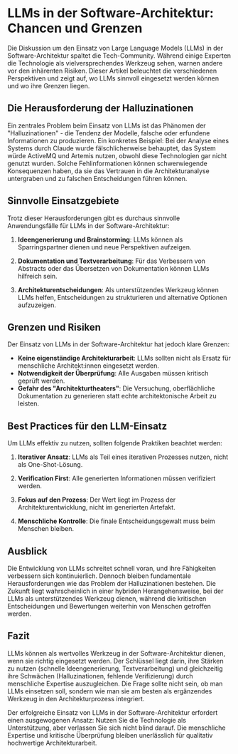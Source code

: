 # LLMs in der Software-Architektur: Chancen und Grenzen

Die Diskussion um den Einsatz von Large Language Models (LLMs) in der Software-Architektur spaltet die Tech-Community. Während einige Experten die Technologie als vielversprechendes Werkzeug sehen, warnen andere vor den inhärenten Risiken. Dieser Artikel beleuchtet die verschiedenen Perspektiven und zeigt auf, wo LLMs sinnvoll eingesetzt werden können und wo ihre Grenzen liegen.

## Die Herausforderung der Halluzinationen

Ein zentrales Problem beim Einsatz von LLMs ist das Phänomen der "Halluzinationen" - die Tendenz der Modelle, falsche oder erfundene Informationen zu produzieren. Ein konkretes Beispiel: Bei der Analyse eines Systems durch Claude wurde fälschlicherweise behauptet, das System würde ActiveMQ und Artemis nutzen, obwohl diese Technologien gar nicht genutzt wurden. Solche Fehlinformationen können schwerwiegende Konsequenzen haben, da sie das Vertrauen in die Architekturanalyse untergraben und zu falschen Entscheidungen führen können.

## Sinnvolle Einsatzgebiete

Trotz dieser Herausforderungen gibt es durchaus sinnvolle Anwendungsfälle für LLMs in der Software-Architektur:

1. **Ideengenerierung und Brainstorming**: LLMs können als Sparringspartner dienen und neue Perspektiven aufzeigen.

2. **Dokumentation und Textverarbeitung**: Für das Verbessern von Abstracts oder das Übersetzen von Dokumentation können LLMs hilfreich sein.

3. **Architekturentscheidungen**: Als unterstützendes Werkzeug können LLMs helfen, Entscheidungen zu strukturieren und alternative Optionen aufzuzeigen.

## Grenzen und Risiken

Der Einsatz von LLMs in der Software-Architektur hat jedoch klare Grenzen:

- **Keine eigenständige Architekturarbeit**: LLMs sollten nicht als Ersatz für menschliche Architekt:innen eingesetzt werden.
- **Notwendigkeit der Überprüfung**: Alle Ausgaben müssen kritisch geprüft werden.
- **Gefahr des "Architekturtheaters"**: Die Versuchung, oberflächliche Dokumentation zu generieren statt echte architektonische Arbeit zu leisten.

## Best Practices für den LLM-Einsatz

Um LLMs effektiv zu nutzen, sollten folgende Praktiken beachtet werden:

1. **Iterativer Ansatz**: LLMs als Teil eines iterativen Prozesses nutzen, nicht als One-Shot-Lösung.

2. **Verification First**: Alle generierten Informationen müssen verifiziert werden.

3. **Fokus auf den Prozess**: Der Wert liegt im Prozess der Architekturentwicklung, nicht im generierten Artefakt.

4. **Menschliche Kontrolle**: Die finale Entscheidungsgewalt muss beim Menschen bleiben.

## Ausblick

Die Entwicklung von LLMs schreitet schnell voran, und ihre Fähigkeiten verbessern sich kontinuierlich. Dennoch bleiben fundamentale Herausforderungen wie das Problem der Halluzinationen bestehen. Die Zukunft liegt wahrscheinlich in einer hybriden Herangehensweise, bei der LLMs als unterstützendes Werkzeug dienen, während die kritischen Entscheidungen und Bewertungen weiterhin von Menschen getroffen werden.

## Fazit

LLMs können als wertvolles Werkzeug in der Software-Architektur dienen, wenn sie richtig eingesetzt werden. Der Schlüssel liegt darin, ihre Stärken zu nutzen (schnelle Ideengenerierung, Textverarbeitung) und gleichzeitig ihre Schwächen (Halluzinationen, fehlende Verifizierung) durch menschliche Expertise auszugleichen. Die Frage sollte nicht sein, ob man LLMs einsetzen soll, sondern wie man sie am besten als ergänzendes Werkzeug in den Architekturprozess integriert.

Der erfolgreiche Einsatz von LLMs in der Software-Architektur erfordert einen ausgewogenen Ansatz: Nutzen Sie die Technologie als Unterstützung, aber verlassen Sie sich nicht blind darauf. Die menschliche Expertise und kritische Überprüfung bleiben unerlässlich für qualitativ hochwertige Architekturarbeit.
